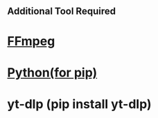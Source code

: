 ## **Additional Tool Required**

# [FFmpeg](https://ffmpeg.org/)

# [Python(for pip)](https://www.python.org/)

# yt-dlp (pip install yt-dlp)